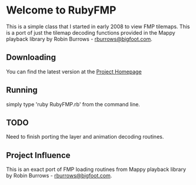 # Welcome to RubyFMP #

This is a simple class that I started in early 2008 to view FMP tilemaps.  This is a port of just the tilemap decoding functions provided in the Mappy playback library by Robin Burrows - rburrows@bigfoot.com.

## Downloading ##

You can find the latest version at the [Project Homepage](http://github.com/cajurabi/RubyFMP)

## Running ##

simply type 'ruby RubyFMP.rb' from the command line.

## TODO ##

Need to finish porting the layer and animation decoding routines.

## Project Influence ##

This is an exact port of FMP loading routines from Mappy playback library by Robin Burrows - rburrows@bigfoot.com.

